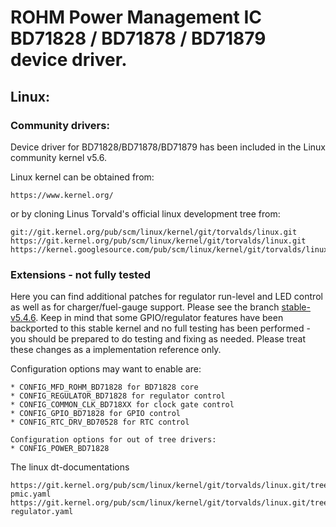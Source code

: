 # ROHM Power Management IC BD71828 / BD71878 / BD71879 device driver.

## Linux:

### Community drivers:

Device driver for BD71828/BD71878/BD71879 has been included in the Linux community kernel v5.6.

Linux kernel can be obtained from:

```
https://www.kernel.org/
```

or by cloning Linus Torvald's official linux development tree from:

```
git://git.kernel.org/pub/scm/linux/kernel/git/torvalds/linux.git
https://git.kernel.org/pub/scm/linux/kernel/git/torvalds/linux.git
https://kernel.googlesource.com/pub/scm/linux/kernel/git/torvalds/linux.git
```

### Extensions - not fully tested

Here you can find additional patches for regulator run-level and LED control as well as for charger/fuel-gauge support. Please see the branch [stable-v5.4.6](https://github.com/RohmSemiconductor/Linux-Kernel-PMIC-Drivers/tree/stable-v5.4.6). Keep in mind that some GPIO/regulator features have been backported to this stable kernel and no full testing has been performed - you should be prepared to do testing and fixing as needed. Please treat these changes as a implementation reference only.

Configuration options may want to enable are:

```
* CONFIG_MFD_ROHM_BD71828 for BD71828 core
* CONFIG_REGULATOR_BD71828 for regulator control
* CONFIG_COMMON_CLK_BD718XX for clock gate control
* CONFIG_GPIO_BD71828 for GPIO control
* CONFIG_RTC_DRV_BD70528 for RTC control

Configuration options for out of tree drivers:
* CONFIG_POWER_BD71828
```

The linux dt-documentations

```
https://git.kernel.org/pub/scm/linux/kernel/git/torvalds/linux.git/tree/Documentation/devicetree/bindings/mfd/rohm,bd71828-pmic.yaml
https://git.kernel.org/pub/scm/linux/kernel/git/torvalds/linux.git/tree/Documentation/devicetree/bindings/regulator/rohm,bd71828-regulator.yaml
```
